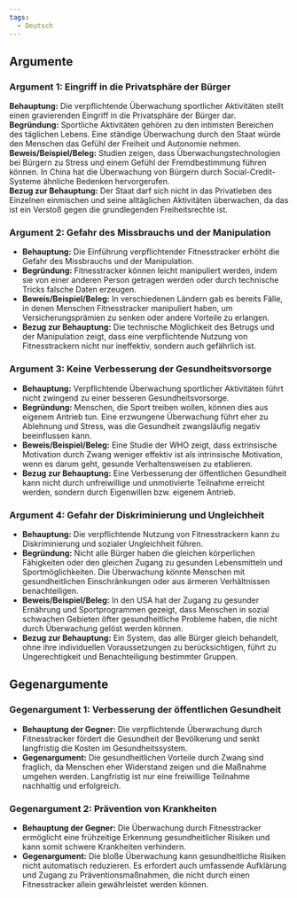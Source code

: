 ```yaml
---
tags:
  - Deutsch
---
```

## Argumente
### Argument 1: Eingriff in die Privatsphäre der Bürger

**Behauptung:** Die verpflichtende Überwachung sportlicher Aktivitäten stellt einen gravierenden Eingriff in die Privatsphäre der Bürger dar.  
**Begründung:** Sportliche Aktivitäten gehören zu den intimsten Bereichen des täglichen Lebens. Eine ständige Überwachung durch den Staat würde den Menschen das Gefühl der Freiheit und Autonomie nehmen.  
**Beweis/Beispiel/Beleg:** Studien zeigen, dass Überwachungstechnologien bei Bürgern zu Stress und einem Gefühl der Fremdbestimmung führen können. In China hat die Überwachung von Bürgern durch Social-Credit-Systeme ähnliche Bedenken hervorgerufen.  
**Bezug zur Behauptung:** Der Staat darf sich nicht in das Privatleben des Einzelnen einmischen und seine alltäglichen Aktivitäten überwachen, da das ist ein Verstoß gegen die grundlegenden Freiheitsrechte ist.

### Argument 2: Gefahr des Missbrauchs und der Manipulation

- **Behauptung:** Die Einführung verpflichtender Fitnesstracker erhöht die Gefahr des Missbrauchs und der Manipulation.
- **Begründung:** Fitnesstracker können leicht manipuliert werden, indem sie von einer anderen Person getragen werden oder durch technische Tricks falsche Daten erzeugen.
- **Beweis/Beispiel/Beleg:** In verschiedenen Ländern gab es bereits Fälle, in denen Menschen Fitnesstracker manipuliert haben, um Versicherungsprämien zu senken oder andere Vorteile zu erlangen.
- **Bezug zur Behauptung:** Die technische Möglichkeit des Betrugs und der Manipulation zeigt, dass eine verpflichtende Nutzung von Fitnesstrackern nicht nur ineffektiv, sondern auch gefährlich ist.

### Argument 3: Keine Verbesserung der Gesundheitsvorsorge

- **Behauptung:** Verpflichtende Überwachung sportlicher Aktivitäten führt nicht zwingend zu einer besseren Gesundheitsvorsorge.
- **Begründung:** Menschen, die Sport treiben wollen, können dies aus eigenem Antrieb tun. Eine erzwungene Überwachung führt eher zu Ablehnung und Stress, was die Gesundheit zwangsläufig negativ beeinflussen kann.
- **Beweis/Beispiel/Beleg:** Eine Studie der WHO zeigt, dass extrinsische Motivation durch Zwang weniger effektiv ist als intrinsische Motivation, wenn es darum geht, gesunde Verhaltensweisen zu etablieren.
- **Bezug zur Behauptung:** Eine Verbesserung der öffentlichen Gesundheit kann nicht durch unfreiwillige und unmotivierte Teilnahme erreicht werden, sondern durch Eigenwillen bzw. eigenem Antrieb.

### Argument 4: Gefahr der Diskriminierung und Ungleichheit

- **Behauptung:** Die verpflichtende Nutzung von Fitnesstrackern kann zu Diskriminierung und sozialer Ungleichheit führen.
- **Begründung:** Nicht alle Bürger haben die gleichen körperlichen Fähigkeiten oder den gleichen Zugang zu gesunden Lebensmitteln und Sportmöglichkeiten. Die Überwachung könnte Menschen mit gesundheitlichen Einschränkungen oder aus ärmeren Verhältnissen benachteiligen.
- **Beweis/Beispiel/Beleg:** In den USA hat der Zugang zu gesunder Ernährung und Sportprogrammen gezeigt, dass Menschen in sozial schwachen Gebieten öfter gesundheitliche Probleme haben, die nicht durch Überwachung gelöst werden können.
- **Bezug zur Behauptung:** Ein System, das alle Bürger gleich behandelt, ohne ihre individuellen Voraussetzungen zu berücksichtigen, führt zu Ungerechtigkeit und Benachteiligung bestimmter Gruppen.

## Gegenargumente

### Gegenargument 1: Verbesserung der öffentlichen Gesundheit

- **Behauptung der Gegner:** Die verpflichtende Überwachung durch Fitnesstracker fördert die Gesundheit der Bevölkerung und senkt langfristig die Kosten im Gesundheitssystem.
- **Gegenargument:** Die gesundheitlichen Vorteile durch Zwang sind fraglich, da Menschen eher Widerstand zeigen und die Maßnahme umgehen werden. Langfristig ist nur eine freiwillige Teilnahme nachhaltig und erfolgreich.
### Gegenargument 2: Prävention von Krankheiten

- **Behauptung der Gegner:** Die Überwachung durch Fitnesstracker ermöglicht eine frühzeitige Erkennung gesundheitlicher Risiken und kann somit schwere Krankheiten verhindern.
- **Gegenargument:** Die bloße Überwachung kann gesundheitliche Risiken nicht automatisch reduzieren. Es erfordert auch umfassende Aufklärung und Zugang zu Präventionsmaßnahmen, die nicht durch einen Fitnesstracker allein gewährleistet werden können.